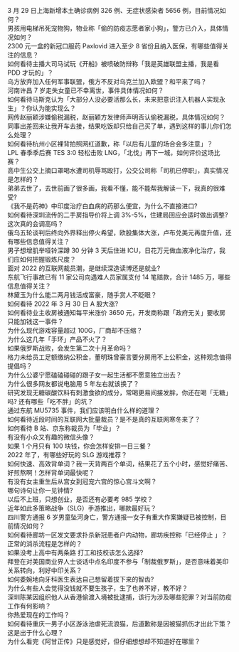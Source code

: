 3 月 29 日上海新增本土确诊病例 326 例、无症状感染者 5656 例，目前情况如何？  
男孩用电梯吊死宠物狗，物业称「偷的防疫志愿者家小狗」，警方已介入，具体情况如何？  
2300 元一盒的新冠口服药 Paxlovid 进入至少 8 省份且纳入医保，有哪些值得关注的信息？  
如何看待主播大司马试玩《开船》被喷破防辩称「我是英雄联盟主播，我是看 PDD 才玩的」？  
乌方放弃加入任何军事联盟，俄方不反对乌克兰加入欧盟？和平来了吗？  
河南许昌 7 岁走失女童已不幸离世，事件具体情况如何？  
如何看待马斯克认为「大部分人没必要活那么长，未来把意识注入机器人实现永生」？你认为能实现么？  
网传赵丽颖涉嫌偷税漏税，赵丽颖方发律师声明否认偷税漏税，具体情况如何？  
同事出差回来让我开车去接，结果吃饭却只给自己买了单，遇到这样的事儿你们怎么处理？  
如何看待杭州小区裸背拍照网红道歉，称「以后有儿童的场合会多注意」？  
LPL 春季季后赛 TES 3:0 轻松击败 LNG，「北伐」再下一城，如何评价这场比赛？  
高中生公交上摘口罩喝水遭司机辱骂殴打，公交公司称「司机已停职」，真实情况是怎样的？  
弟弟去世了，去世前画了很多画，我看不懂，能不能帮我解读一下，我真的很难受?  
《我不是药神》中印度治疗白血病的药那么便宜，为什么不直接进口?  
如何看待深圳流传的二手房指导价将上调 3%-5%，住建局回应会适时做出调整? 这次真的会调高吗？  
俄乌五轮谈判后终向外界释出停火希望，欧股集体大涨，卢布兑美元再度升值，还有哪些信息值得关注？  
男子想增肌举哑铃深蹲 30 分钟 3 天后住进 ICU，日花万元做血液净化治疗，我们应如何把握锻炼尺度？  
面对 2022 的互联网裁员潮，是继续深造读博还是就业?  
东航飞行事故已有 11 家公司向遇难人员家属支付 14 笔赔款，合计 1485 万，哪些信息值得关注？  
林黛玉为什么能二两月钱活成富豪，随手赏人不眨眼？  
如何看待 2022 年 3 月 30 日 A 股大涨?  
如何看待业主收房被通知每平米涨价 3650 元，开发商称跟「政府无关」要收房只能加钱这一事件？  
为什么现代游戏容量超过 100G，厂商却不压缩？  
为什么这几年「手环」产品不火了？  
如果俄罗斯战败，会发生第二次十月革命吗？  
格力未给员工足额缴纳公积金，董明珠曾豪言要分房用不上公积金，这种观念值得提倡吗？  
为什么公婆宁愿磕磕碰碰的跟子女一起生活都不愿意独立出去？  
为什么很多网友都说电脑用 5 年左右就该换了？  
研究发现无糖碳酸饮料有刺激食欲的成分，常喝更易间接发胖，你还在喝「无糖」吗? 还有哪些「吃不胖」的坑？  
通过东航 MU5735 事件，我们应该明白什么样的道理？  
如何看待近段时间的互联网大批量裁员？是不是真的互联网寒冬来了？  
如何看待 B 站、京东称裁员为「毕业」？  
有没有小众又有趣的微信头像？  
如果 1 个月只有 100 块钱，你会怎样安排一日三餐？  
2022 年了，有哪些好玩的 SLG 游戏推荐？  
如何快速、高效背单词？我一天背两百个单词，结果花了五个小时，感觉好痛苦、好煎熬啊！怎样背单词最快呢？  
有没有女主重生后从宫女到冠宠六宫的惊心宫斗文啊？  
哪句诗句让你一见钟情?  
以后不上班，只想创业，是否还有必要考 985 学校？  
近年如此多策略战争（SLG）手游推出，哪款最好玩？  
四川警方通报 6 岁男童坠河身亡，警方通报一女子有重大作案嫌疑已被控制，目前情况如何？  
如何看待廊坊一区发文要求扑杀新冠患者户内动物，廊坊疾控称「已经停止 」？正常的消杀流程是怎样的？  
如果没考上高中有两条路 打工和技校该怎么选择?  
拜登在对美国商业界人士谈话中点名印度不参与「制裁俄罗斯」，是否意味着美印关系转向，利好中印关系？  
如何委婉地向牙科医生表达自己想留着拔下来的智齿?  
为什么有些人会觉得没钱就不要生孩子，生了也养不好，教不好？  
深圳陈某因组织他人从香港偷渡入境被批逮捕，该行为涉及哪些犯罪？对当前防疫工作有何影响？  
你热爱现在的工作吗？  
如何看待重庆一男子小区游泳池虐死流浪猫，后道歉称是因被猫抓伤才出此下策？这是出于什么心理？  
为什么看完《阿甘正传》只是感觉好，但仔细想想却不知道好在哪里？  
